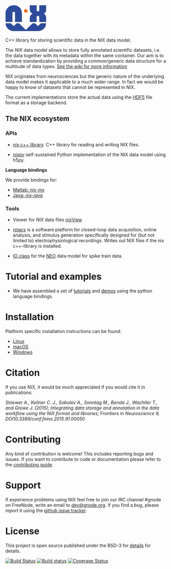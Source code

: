 ![Nix_logo](./nix_logo.png "NIX")

C++ library for storing scientific data in the NIX data model.

<!-- The *NIX* project started as an initiative within the -->
<!-- Electrophysiology Task Force a part of the -->
<!-- [INCF](http://www.incf.org/) Data sharing Program.   -->

The *NIX* data model allows to store fully annotated scientific
datasets, i.e. the data together with its metadata within the same
container. Our aim is to achieve standardization by providing a
common/generic data structure for a multitude of data
types.
[See the wiki for more information](https://github.com/G-Node/nix/wiki)

NIX originates from neurosciences but the generic nature of the
underlying data model makes it applicable to a much wider range. In
fact we would be happy to know of datasets that cannot be represented
in NIX.

The current implementations store the actual data using
the [HDF5](http://www.hdfgroup.org/) file format as a storage backend.


## The NIX ecosystem

### APIs

- [*nix* c++ library](https://github.com/g-node/nix "C++ api for nix files"). C++ library for reading and writing NIX files.

- [*nixpy*](https://github.com/g-node/nixpy "Python library either as bindings or using h5py") self-sustained
  Python implementation of the NIX data model using h5py.

**Language bindings**

We provide bindings for:

- [Matlab: *nix-mx*](https://github.com/g-node/nix-mx "Matlab language bindings, requires the C++ library")
- [Java: *nix-java*](https://github.com/g-node/nix-java "Java language bindings, requires the C++ library")

### Tools

- Viewer for *NIX* data files [nixView](https://github.com/bendalab/nixview "NixView - viewer for nix files")

- [relacs](http://relacs.sourceforge.net "Relacs - enjoy your recordings") is
  a software platform for closed-loop data acquisition, online
  analysis, and stimulus generation specifically designed for (but not
  limited to) electrophysiological recordings. Writes out NIX files if
  the nix c++-library is installed.

- [IO class](https://github.com/python-neo-nixio) for the [NEO](http://neuralensemble.org/neo/) data model for spike train data.

# Tutorial and examples

- We have assembled a set of
 [tutorials](http://g-node.github.io/nixpy/tutorial.html "Python Tutorial") and
 [demos](https://github.com/g-node/nix-demo "Jupiter notebooks demonstrating nix for various use-cases") using the python language
 bindings.


# Installation

Platform specific installation instructions can be found:

- [Linux](./install_linux.md)
- [macOS](./install_mac.md)
- [Windows](./install_win.md)


<!-- ## NIX API Documentation -->

<!-- The API documentation for the C++ library can be found [here](http://g-node.github.io/nix/) -->

# Citation

If you use NIX, it would be much appreciated if you would cite it in publications:

*Stoewer A., Kellner C. J., Sobolev A., Sonntag M., Benda J., Wachtler T., and Grewe J. (2015); Integrating data storage and annotation in the data workflow using the NIX format and libraries; Frontiers in Neuroscience 9, DOI10.3389/conf.fnins.2015.91.00050*

# Contributing

Any kind of contribution is welcome! This includes reporting bugs and issues. If you want to contribute to code or documentation please refer to the [contributing guide](https://github.com/G-Node/nix/blob/master/CONTRIBUTING.md).

# Support

If experience problems using NIX feel free to join our IRC channel
#gnode on FreeNode, write an email to <dev@gnode.org>. If you find a
bug, please report it using
the [github issue tracker](https://github.com/.g-node/nix/issues).


# License
This project is open source published under the BSD-3 for [details](https://github.com/G-Node/nix/blob/master/LICENSE) for details.


[![Build Status](https://travis-ci.org/G-Node/nix.svg?branch=master)](https://travis-ci.org/G-Node/nix)
[![Build status](https://ci.appveyor.com/api/projects/status/cdupf2np8ffg5hjt/branch/master?svg=true)](https://ci.appveyor.com/project/stoewer/nix/branch/master)
[![Coverage Status](https://coveralls.io/repos/G-Node/nix/badge.svg?branch=master)](https://coveralls.io/r/G-Node/nix?branch=master)
